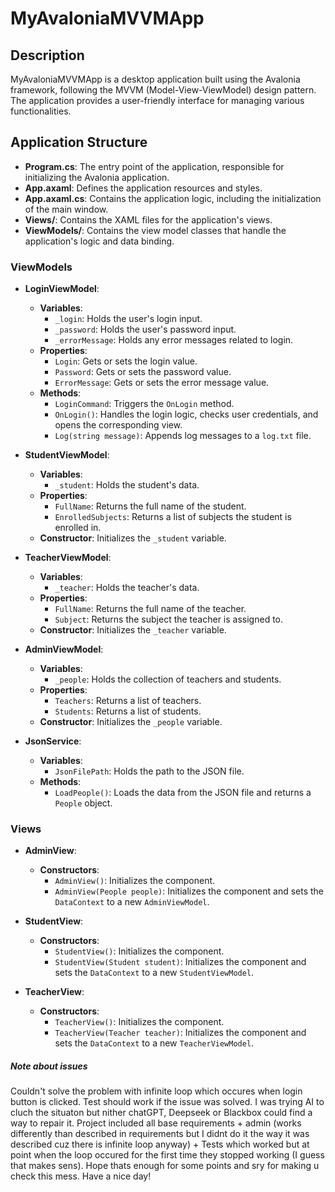 # MyAvaloniaMVVMApp

## Description
MyAvaloniaMVVMApp is a desktop application built using the Avalonia framework, following the MVVM (Model-View-ViewModel) design pattern. The application provides a user-friendly interface for managing various functionalities.

## Application Structure
- **Program.cs**: The entry point of the application, responsible for initializing the Avalonia application.
- **App.axaml**: Defines the application resources and styles.
- **App.axaml.cs**: Contains the application logic, including the initialization of the main window.
- **Views/**: Contains the XAML files for the application's views.
- **ViewModels/**: Contains the view model classes that handle the application's logic and data binding.

### ViewModels
- **LoginViewModel**: 
  - **Variables**:
    - `_login`: Holds the user's login input.
    - `_password`: Holds the user's password input.
    - `_errorMessage`: Holds any error messages related to login.
  - **Properties**:
    - `Login`: Gets or sets the login value.
    - `Password`: Gets or sets the password value.
    - `ErrorMessage`: Gets or sets the error message value.
  - **Methods**:
    - `LoginCommand`: Triggers the `OnLogin` method.
    - `OnLogin()`: Handles the login logic, checks user credentials, and opens the corresponding view.
    - `Log(string message)`: Appends log messages to a `log.txt` file.

- **StudentViewModel**:
  - **Variables**:
    - `_student`: Holds the student's data.
  - **Properties**:
    - `FullName`: Returns the full name of the student.
    - `EnrolledSubjects`: Returns a list of subjects the student is enrolled in.
  - **Constructor**: Initializes the `_student` variable.

- **TeacherViewModel**:
  - **Variables**:
    - `_teacher`: Holds the teacher's data.
  - **Properties**:
    - `FullName`: Returns the full name of the teacher.
    - `Subject`: Returns the subject the teacher is assigned to.
  - **Constructor**: Initializes the `_teacher` variable.

- **AdminViewModel**:
  - **Variables**:
    - `_people`: Holds the collection of teachers and students.
  - **Properties**:
    - `Teachers`: Returns a list of teachers.
    - `Students`: Returns a list of students.
  - **Constructor**: Initializes the `_people` variable.

- **JsonService**:
  - **Variables**:
    - `JsonFilePath`: Holds the path to the JSON file.
  - **Methods**:
    - `LoadPeople()`: Loads the data from the JSON file and returns a `People` object.

### Views
- **AdminView**:
  - **Constructors**:
    - `AdminView()`: Initializes the component.
    - `AdminView(People people)`: Initializes the component and sets the `DataContext` to a new `AdminViewModel`.

- **StudentView**:
  - **Constructors**:
    - `StudentView()`: Initializes the component.
    - `StudentView(Student student)`: Initializes the component and sets the `DataContext` to a new `StudentViewModel`.

- **TeacherView**:
  - **Constructors**:
    - `TeacherView()`: Initializes the component.
    - `TeacherView(Teacher teacher)`: Initializes the component and sets the `DataContext` to a new `TeacherViewModel`.

##### Note about issues
Couldn't solve the problem with infinite loop which occures when login button is clicked. Test should work if the issue was solved. I was trying AI to cluch the situaton but nither chatGPT, Deepseek or Blackbox could find a way to repair it. Project included all base requirements + admin (works differently than described in requirements but I didnt do it the way it was described cuz there is infinite loop anyway) + Tests which worked but at point when the loop occured for the first time they stopped working (I guess that makes sens). Hope thats enough for some points and sry for making u check this mess. Have a nice day!